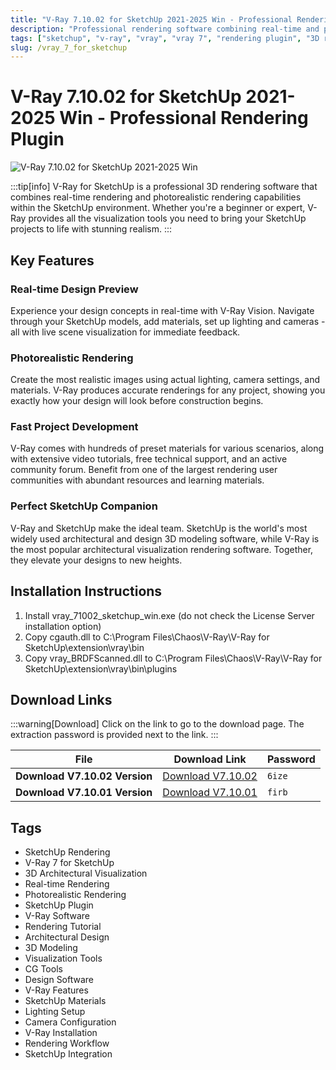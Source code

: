 ```yaml
---
title: "V-Ray 7.10.02 for SketchUp 2021-2025 Win - Professional Rendering Plugin"
description: "Professional rendering software combining real-time and photorealistic rendering for SketchUp"
tags: ["sketchup", "v-ray", "vray", "vray 7", "rendering plugin", "3D rendering", "architectural visualization", "CG tools", "design software", "visualization tools"]
slug: /vray_7_for_sketchup
---
```

<!--Above is frontmatter Part-generate depend on content meet Google Seo, you need to balance automation efficiency with Google’s core ranking factors—especially E-E-A-T (Experience, Expertise, Authoritativeness, Trustworthiness), -->

<!--First Part-This is Title -->
# V-Ray 7.10.02 for SketchUp 2021-2025 Win - Professional Rendering Plugin

<!--Second Part-This is First Banner -->
![V-Ray 7.10.02 for SketchUp 2021-2025 Win](https://www.gfxcamp.com/wp-content/uploads/2024/12/V-Ray-7-for-SketchUp.jpg)

:::tip[info]
V-Ray for SketchUp is a professional 3D rendering software that combines real-time rendering and photorealistic rendering capabilities within the SketchUp environment. Whether you're a beginner or expert, V-Ray provides all the visualization tools you need to bring your SketchUp projects to life with stunning realism.
:::

## Key Features

### Real-time Design Preview

Experience your design concepts in real-time with V-Ray Vision. Navigate through your SketchUp models, add materials, set up lighting and cameras - all with live scene visualization for immediate feedback.

### Photorealistic Rendering

Create the most realistic images using actual lighting, camera settings, and materials. V-Ray produces accurate renderings for any project, showing you exactly how your design will look before construction begins.

### Fast Project Development

V-Ray comes with hundreds of preset materials for various scenarios, along with extensive video tutorials, free technical support, and an active community forum. Benefit from one of the largest rendering user communities with abundant resources and learning materials.

### Perfect SketchUp Companion

V-Ray and SketchUp make the ideal team. SketchUp is the world's most widely used architectural and design 3D modeling software, while V-Ray is the most popular architectural visualization rendering software. Together, they elevate your designs to new heights.

## Installation Instructions

1. Install vray_71002_sketchup_win.exe (do not check the License Server installation option)
2. Copy cgauth.dll to C:\Program Files\Chaos\V-Ray\V-Ray for SketchUp\extension\vray\bin
3. Copy vray_BRDFScanned.dll to C:\Program Files\Chaos\V-Ray\V-Ray for SketchUp\extension\vray\bin\plugins

<!-- The Download Part-->
## Download Links
:::warning[Download]
Click on the link to go to the download page. The extraction password is provided next to the link.
:::

| File                       | Download Link                                                              | Password |
| -------------------------- | -------------------------------------------------------------------------- | -------- |
| **Download V7.10.02 Version** | [Download V7.10.02](https://pan.baidu.com/s/11SEuTE5297vC0v7DDsR9Gg?pwd=6ize) | `6ize`   |
| **Download V7.10.01 Version** | [Download V7.10.01](https://pan.baidu.com/s/1V-528lop6-uJTyw9jrpFLA?pwd=firb) | `firb`   |

<!-- Generate new SEO-optimized tags based on content for this part,Ensure tags align with Google's E-E-A-T principles  -->
## Tags

- SketchUp Rendering
- V-Ray 7 for SketchUp
- 3D Architectural Visualization
- Real-time Rendering
- Photorealistic Rendering
- SketchUp Plugin
- V-Ray Software
- Rendering Tutorial
- Architectural Design
- 3D Modeling
- Visualization Tools
- CG Tools
- Design Software
- V-Ray Features
- SketchUp Materials
- Lighting Setup
- Camera Configuration
- V-Ray Installation
- Rendering Workflow
- SketchUp Integration